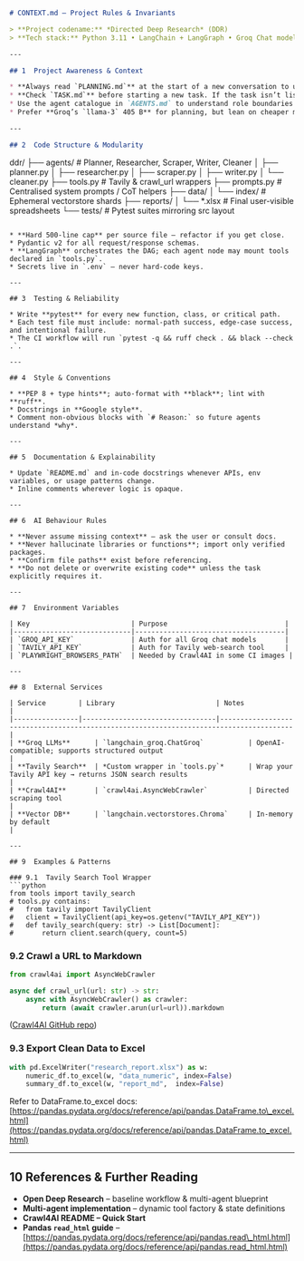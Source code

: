 ```markdown
# CONTEXT.md – Project Rules & Invariants

> **Project codename:** *Directed Deep Research* (DDR)  
> **Tech stack:** Python 3.11 • LangChain + LangGraph • Groq Chat models • Tavily Search • Crawl4AI • Pandas + OpenPyXL

---

## 1  Project Awareness & Context

* **Always read `PLANNING.md`** at the start of a new conversation to understand the architecture, goals, style, and constraints.  
* **Check `TASK.md`** before starting a new task. If the task isn’t listed, add it with a brief description and today’s date.  
* Use the agent catalogue in `AGENTS.md` to understand role boundaries.  
* Prefer **Groq’s `llama-3` 405 B** for planning, but lean on cheaper models (`mixtral-8x7B`, `llama-3-70B`) for high-fan-out execution.

---

## 2  Code Structure & Modularity

```

ddr/
├── agents/          # Planner, Researcher, Scraper, Writer, Cleaner
│   ├── planner.py
│   ├── researcher.py
│   ├── scraper.py
│   ├── writer.py
│   └── cleaner.py
├── tools.py         # Tavily & crawl\_url wrappers
├── prompts.py       # Centralised system prompts / CoT helpers
├── data/
│   └── index/       # Ephemeral vectorstore shards
├── reports/
│   └── \*.xlsx       # Final user-visible spreadsheets
└── tests/           # Pytest suites mirroring src layout

````

* **Hard 500-line cap** per source file – refactor if you get close.  
* Pydantic v2 for all request/response schemas.  
* **LangGraph** orchestrates the DAG; each agent node may mount tools declared in `tools.py`.  
* Secrets live in `.env` — never hard-code keys.

---

## 3  Testing & Reliability

* Write **pytest** for every new function, class, or critical path.  
* Each test file must include: normal-path success, edge-case success, and intentional failure.  
* The CI workflow will run `pytest -q && ruff check . && black --check .`.

---

## 4  Style & Conventions

* **PEP 8 + type hints**; auto-format with **black**; lint with **ruff**.  
* Docstrings in **Google style**.  
* Comment non-obvious blocks with `# Reason:` so future agents understand *why*.

---

## 5  Documentation & Explainability

* Update `README.md` and in-code docstrings whenever APIs, env variables, or usage patterns change.  
* Inline comments wherever logic is opaque.

---

## 6  AI Behaviour Rules

* **Never assume missing context** – ask the user or consult docs.  
* **Never hallucinate libraries or functions**; import only verified packages.  
* **Confirm file paths** exist before referencing.  
* **Do not delete or overwrite existing code** unless the task explicitly requires it.

---

## 7  Environment Variables

| Key                         | Purpose                             |
|-----------------------------|-------------------------------------|
| `GROQ_API_KEY`              | Auth for all Groq chat models       |
| `TAVILY_API_KEY`            | Auth for Tavily web-search tool     |
| `PLAYWRIGHT_BROWSERS_PATH`  | Needed by Crawl4AI in some CI images |

---

## 8  External Services

| Service        | Library                         | Notes                                                                                  |
|----------------|---------------------------------|----------------------------------------------------------------------------------------|
| **Groq LLMs**      | `langchain_groq.ChatGroq`           | OpenAI-compatible; supports structured output                                         |
| **Tavily Search**  | *Custom wrapper in `tools.py`*      | Wrap your Tavily API key → returns JSON search results                                |
| **Crawl4AI**       | `crawl4ai.AsyncWebCrawler`          | Directed scraping tool                                                                |
| **Vector DB**      | `langchain.vectorstores.Chroma`     | In-memory by default                                                                  |

---

## 9  Examples & Patterns

### 9.1  Tavily Search Tool Wrapper
```python
from tools import tavily_search
# tools.py contains:
#   from tavily import TavilyClient
#   client = TavilyClient(api_key=os.getenv("TAVILY_API_KEY"))
#   def tavily_search(query: str) -> List[Document]:
#       return client.search(query, count=5)
````

### 9.2  Crawl a URL to Markdown

```python
from crawl4ai import AsyncWebCrawler

async def crawl_url(url: str) -> str:
    async with AsyncWebCrawler() as crawler:
        return (await crawler.arun(url=url)).markdown
```

([Crawl4AI GitHub repo](https://github.com/unclecode/crawl4ai))

### 9.3  Export Clean Data to Excel

```python
with pd.ExcelWriter("research_report.xlsx") as w:
    numeric_df.to_excel(w, "data_numeric", index=False)
    summary_df.to_excel(w, "report_md",  index=False)
```

Refer to DataFrame.to\_excel docs:
[https://pandas.pydata.org/docs/reference/api/pandas.DataFrame.to\_excel.html](https://pandas.pydata.org/docs/reference/api/pandas.DataFrame.to_excel.html)

---

## 10  References & Further Reading

* **Open Deep Research** – baseline workflow & multi-agent blueprint
* **Multi-agent implementation** – dynamic tool factory & state definitions
* **Crawl4AI README – Quick Start**
* **Pandas `read_html` guide** – [https://pandas.pydata.org/docs/reference/api/pandas.read\_html.html](https://pandas.pydata.org/docs/reference/api/pandas.read_html.html)

```
```
